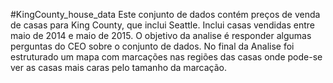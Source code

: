#KingCounty_house_data
Este conjunto de dados contém preços de venda de casas para King County, que inclui Seattle. Inclui casas vendidas entre maio de 2014 e maio de 2015.
O objetivo da analise é responder algumas perguntas do CEO sobre o conjunto de dados.
No final da Analise foi estruturado um mapa com marcações nas regiões das casas onde pode-se ver as casas mais caras pelo tamanho da marcação.
